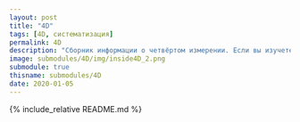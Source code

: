 ```yaml
---
layout: post
title: "4D"
tags: [4D, систематизация]
permalink: 4D
description: "Сборник информации о четвёртом измерении. Если вы изучете всё что здесь находится, то сможете понять четвёртое измерение."
image: submodules/4D/img/inside4D_2.png
submodule: true
thisname: submodules/4D
date: 2020-01-05
---
```


{% include_relative README.md %}